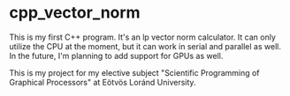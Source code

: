 # cpp_vector_norm
This is my first C++ program. It's an lp vector norm calculator. It can only utilize the CPU at the moment, but it can work in serial and parallel as well. In the future, I'm planning to add support for GPUs as well.

This is my project for my elective subject "Scientific Programming of Graphical Processors" at Eötvös Loránd University.
